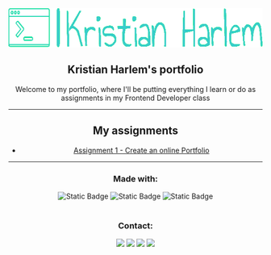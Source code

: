 <div align="center">
  <a href="https://github.com/KristianHarlem/portfolio">
    <img src="images/logo.png" alt="Logo" width="632" height="77">
  </a>

  <h2 align="center">Kristian Harlem's portfolio</h2>

  <p align="center">
    Welcome to my portfolio, where I'll be putting everything I learn or do as assignments in my Frontend Developer class
  </p>
  <hr>
  <h2>My assignments</h2>
<ul>
  <li><a href="/portfolio/assignment1/index.html">Assignment 1 - Create an online Portfolio</a></li>
</ul>

  <hr>
    <h3>Made with:</h3>
    <img alt="Static Badge" src="https://img.shields.io/badge/HTML-f16a30?style=for-the-badge&logo=html5&logoColor=f16a30&labelColor=black">
    <img alt="Static Badge" src="https://img.shields.io/badge/css-2862e9?style=for-the-badge&logo=css3&logoColor=2862e9&labelColor=black">
    <img alt="Static Badge" src="https://img.shields.io/badge/JavaScript-f7e025?style=for-the-badge&logo=javascript&logoColor=f7e025&labelColor=black"><br>
      <img src="https://komarev.com/ghpvc/?username=KristianHarlem&style=flat-square&color=blue" alt=""/>
    <h3>Contact:</h3>
      <a href="mailto: kristian@harlem.onl"><img src="https://img.shields.io/badge/Email-gray?logo=maildotru&logoColor=white&style=plastic"></a>
      <a href="https://www.linkedin.com/in/kristian-harlem/" target="_blank"><img src="https://img.shields.io/badge/LinkedIn-blue?logo=linkedin&logoColor=white&style=plastic"></a>
      <a href="https://www.facebook.com/kristian.harlem" target="_blank"><img src="https://img.shields.io/badge/Facebook-0866ff?style=plastic&logo=facebook"></a>
      <a href="https://www.instagram.com/klistimann" target="_blank"><img src="https://img.shields.io/badge/Instagram-E4405F?style=plastic&logo=instagram&logoColor=white"></a>
      <br>


</div>
